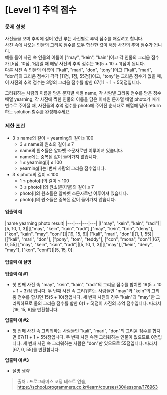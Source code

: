 # [Level 1] 추억 점수

### 문제 설명
사진들을 보며 추억에 젖어 있던 루는 사진별로 추억 점수를 매길려고 합니다.  
사진 속에 나오는 인물의 그리움 점수를 모두 합산한 값이 해당 사진의 추억 점수가 됩니다.  
예를 들어 사진 속 인물의 이름이 ["may", "kein", "kain"]이고 각 인물의 그리움 점수가 [5점, 10점, 1점]일 때 해당 사진의 추억 점수는 16(5 + 10 + 1)점이 됩니다.  
다른 사진 속 인물의 이름이 ["kali", "mari", "don", "tony"]이고 ["kali", "mari", "don"]의 그리움 점수가 각각 [11점, 1점, 55점]]이고, "tony"는 그리움 점수가 없을 때, 이 사진의 추억 점수는 3명의 그리움 점수를 합한 67(11 + 1 + 55)점입니다.
  
그리워하는 사람의 이름을 담은 문자열 배열 name, 각 사람별 그리움 점수를 담은 정수 배열 yearning, 각 사진에 찍힌 인물의 이름을 담은 이차원 문자열 배열 photo가 매개변수로 주어질 때, 사진들의 추억 점수를 photo에 주어진 순서대로 배열에 담아 return하는 solution 함수를 완성해주세요.

### 제한 조건
- 3 ≤ name의 길이 = yearning의 길이≤ 100
  - 3 ≤ name의 원소의 길이 ≤ 7
  - name의 원소들은 알파벳 소문자로만 이루어져 있습니다.
  - name에는 중복된 값이 들어가지 않습니다.
  - 1 ≤ yearning[i] ≤ 100
  - yearning[i]는 i번째 사람의 그리움 점수입니다.
- 3 ≤ photo의 길이 ≤ 100
  - 1 ≤ photo[i]의 길이 ≤ 100
  - 3 ≤ photo[i]의 원소(문자열)의 길이 ≤ 7
  - photo[i]의 원소들은 알파벳 소문자로만 이루어져 있습니다.
  - photo[i]의 원소들은 중복된 값이 들어가지 않습니다.

#### 입출력 예
|name	yearning	photo	result|
|---|---|---|---|
|["may", "kein", "kain", "radi"]|[5, 10, 1, 3]|[["may", "kein", "kain", "radi"],["may", "kein", "brin", "deny"], ["kon", "kain", "may", "coni"]]|[19, 15, 6]|
["kali", "mari", "don"]|[1, 1, 55]|[["kali", "mari", "don"], ["pony", "tom", "teddy"], ["con", "mona", "don"]|[67, 0, 55]
["may", "kein", "kain", "radi"]|[5, 10, 1, 3]|[["may"],["kein", "deny", "may"], ["kon", "coni"]]|[5, 15, 0]|

#### 입출력 예 설명

**입출력 예 #1**  
- 첫 번째 사진 속 "may", "kein", "kain", "radi"의 그리움 점수를 합치면 19(5 + 10 + 1 + 3)점 입니다. 두 번째 사진 속 그리워하는 사람들인 "may"와 "kein"의 그리움 점수를 합치면 15(5 + 10)점입니다. 세 번째 사진의 경우 "kain"과 "may"만 그리워하므로 둘의 그리움 점수를 합한 6(1 + 5)점이 사진의 추억 점수입니다. 따라서 [19, 15, 6]을 반환합니다.

**입출력 예 #2**  
- 첫 번째 사진 속 그리워하는 사람들인 "kali", "mari", "don"의 그리움 점수를 합치면 67(11 + 1 + 55)점입니다. 두 번째 사진 속엔 그리워하는 인물이 없으므로 0점입니다. 세 번째 사진 속 그리워하는 사람은 "don"만 있으므로 55점입니다. 따라서 [67, 0, 55]를 반환합니다.

**입출력 예 #3**  
- 설명 생략

>출처 : 프로그래머스 코딩 테스트 연습, https://school.programmers.co.kr/learn/courses/30/lessons/176963
